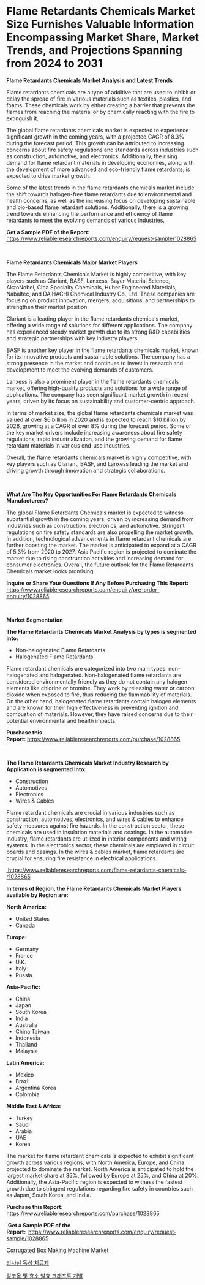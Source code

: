 <p><h1>Flame Retardants Chemicals Market Size Furnishes Valuable Information Encompassing Market Share, Market Trends, and Projections Spanning from 2024 to 2031</h1></p><p><strong>Flame Retardants Chemicals Market Analysis and Latest Trends</strong></p>
<p><p>Flame retardants chemicals are a type of additive that are used to inhibit or delay the spread of fire in various materials such as textiles, plastics, and foams. These chemicals work by either creating a barrier that prevents the flames from reaching the material or by chemically reacting with the fire to extinguish it.</p><p>The global flame retardants chemicals market is expected to experience significant growth in the coming years, with a projected CAGR of 8.3% during the forecast period. This growth can be attributed to increasing concerns about fire safety regulations and standards across industries such as construction, automotive, and electronics. Additionally, the rising demand for flame retardant materials in developing economies, along with the development of more advanced and eco-friendly flame retardants, is expected to drive market growth.</p><p>Some of the latest trends in the flame retardants chemicals market include the shift towards halogen-free flame retardants due to environmental and health concerns, as well as the increasing focus on developing sustainable and bio-based flame retardant solutions. Additionally, there is a growing trend towards enhancing the performance and efficiency of flame retardants to meet the evolving demands of various industries.</p></p>
<p><strong>Get a Sample PDF of the Report:&nbsp;</strong> <a href="https://www.reliableresearchreports.com/enquiry/request-sample/1028865">https://www.reliableresearchreports.com/enquiry/request-sample/1028865</a></p>
<p>&nbsp;</p>
<p><strong>Flame Retardants Chemicals Major Market Players</strong></p>
<p><p>The Flame Retardants Chemicals Market is highly competitive, with key players such as Clariant, BASF, Lanxess, Bayer Material Science, AkzoNobel, Ciba Specialty Chemicals, Huber Engineered Materials, Nabaltec, and DAIHACHI Chemical Industry Co., Ltd. These companies are focusing on product innovation, mergers, acquisitions, and partnerships to strengthen their market position.</p><p>Clariant is a leading player in the flame retardants chemicals market, offering a wide range of solutions for different applications. The company has experienced steady market growth due to its strong R&D capabilities and strategic partnerships with key industry players.</p><p>BASF is another key player in the flame retardants chemicals market, known for its innovative products and sustainable solutions. The company has a strong presence in the market and continues to invest in research and development to meet the evolving demands of customers.</p><p>Lanxess is also a prominent player in the flame retardants chemicals market, offering high-quality products and solutions for a wide range of applications. The company has seen significant market growth in recent years, driven by its focus on sustainability and customer-centric approach.</p><p>In terms of market size, the global flame retardants chemicals market was valued at over $6 billion in 2020 and is expected to reach $10 billion by 2026, growing at a CAGR of over 8% during the forecast period. Some of the key market drivers include increasing awareness about fire safety regulations, rapid industrialization, and the growing demand for flame retardant materials in various end-use industries.</p><p>Overall, the flame retardants chemicals market is highly competitive, with key players such as Clariant, BASF, and Lanxess leading the market and driving growth through innovation and strategic collaborations.</p></p>
<p>&nbsp;</p>
<p><strong>What Are The Key Opportunities For Flame Retardants Chemicals Manufacturers?</strong></p>
<p><p>The global Flame Retardants Chemicals market is expected to witness substantial growth in the coming years, driven by increasing demand from industries such as construction, electronics, and automotive. Stringent regulations on fire safety standards are also propelling the market growth. In addition, technological advancements in flame retardant chemicals are further boosting the market. The market is anticipated to expand at a CAGR of 5.3% from 2020 to 2027. Asia Pacific region is projected to dominate the market due to rising construction activities and increasing demand for consumer electronics. Overall, the future outlook for the Flame Retardants Chemicals market looks promising.</p></p>
<p><strong>Inquire or Share Your Questions If Any Before Purchasing This Report:</strong> <a href="https://www.reliableresearchreports.com/enquiry/pre-order-enquiry/1028865">https://www.reliableresearchreports.com/enquiry/pre-order-enquiry/1028865</a></p>
<p>&nbsp;</p>
<p><strong>Market Segmentation</strong></p>
<p><strong>The Flame Retardants Chemicals Market Analysis by types is segmented into:</strong></p>
<p><ul><li>Non-halogenated Flame Retardants</li><li>Halogenated Flame Retardants</li></ul></p>
<p><p>Flame retardant chemicals are categorized into two main types: non-halogenated and halogenated. Non-halogenated flame retardants are considered environmentally friendly as they do not contain any halogen elements like chlorine or bromine. They work by releasing water or carbon dioxide when exposed to fire, thus reducing the flammability of materials. On the other hand, halogenated flame retardants contain halogen elements and are known for their high effectiveness in preventing ignition and combustion of materials. However, they have raised concerns due to their potential environmental and health impacts.</p></p>
<p><strong>Purchase this Report:&nbsp;</strong><a href="https://www.reliableresearchreports.com/purchase/1028865">https://www.reliableresearchreports.com/purchase/1028865</a></p>
<p>&nbsp;</p>
<p><strong>The Flame Retardants Chemicals Market Industry Research by Application is segmented into:</strong></p>
<p><ul><li>Construction</li><li>Automotives</li><li>Electronics</li><li>Wires & Cables</li></ul></p>
<p><p>Flame retardant chemicals are crucial in various industries such as construction, automotives, electronics, and wires & cables to enhance safety measures against fire hazards. In the construction sector, these chemicals are used in insulation materials and coatings. In the automotive industry, flame retardants are utilized in interior components and wiring systems. In the electronics sector, these chemicals are employed in circuit boards and casings. In the wires & cables market, flame retardants are crucial for ensuring fire resistance in electrical applications.</p></p>
<p><a href="https://www.reliableresearchreports.com/flame-retardants-chemicals-r1028865">&nbsp;https://www.reliableresearchreports.com/flame-retardants-chemicals-r1028865</a></p>
<p><strong>In terms of Region, the Flame Retardants Chemicals Market Players available by Region are:</strong></p>
<p>
    <p> <strong> North America: </strong>
        <ul>
            <li>United States</li>
            <li>Canada</li>
        </ul>
        </p> 
    <p> <strong> Europe: </strong>
        <ul>
            <li>Germany</li>
            <li>France</li>
            <li>U.K.</li>
            <li>Italy</li>
            <li>Russia</li>
        </ul>
        </p> 
    <p> <strong> Asia-Pacific: </strong>
        <ul>
            <li>China</li>
            <li>Japan</li>
            <li>South Korea</li>
            <li>India</li>
            <li>Australia</li>
            <li>China Taiwan</li>
            <li>Indonesia</li>
            <li>Thailand</li>
            <li>Malaysia</li>
        </ul>
        </p> 
    <p> <strong> Latin America: </strong>
        <ul>
            <li>Mexico</li>
            <li>Brazil</li>
            <li>Argentina Korea</li>
            <li>Colombia</li>
        </ul>
        </p> 
    <p> <strong> Middle East & Africa: </strong>
        <ul>
            <li>Turkey</li>
            <li>Saudi</li>
            <li>Arabia</li>
            <li>UAE</li>
            <li>Korea</li>
        </ul>
    </p>
    </p>
<p><p>The market for flame retardant chemicals is expected to exhibit significant growth across various regions, with North America, Europe, and China projected to dominate the market. North America is anticipated to hold the largest market share at 35%, followed by Europe at 25%, and China at 20%. Additionally, the Asia-Pacific region is expected to witness the fastest growth due to stringent regulations regarding fire safety in countries such as Japan, South Korea, and India.</p></p>
<p><strong>Purchase this Report: </strong><a href="https://www.reliableresearchreports.com/purchase/1028865">https://www.reliableresearchreports.com/purchase/1028865</a></p>
<p>&nbsp;<strong>Get a Sample PDF of the Report:&nbsp;&nbsp;</strong><a href="https://www.reliableresearchreports.com/enquiry/request-sample/1028865">https://www.reliableresearchreports.com/enquiry/request-sample/1028865</a></p>
<p><strong></strong></p>
<p><p><a href="https://view.publitas.com/reportprime-1/corrugated-box-making-machine-market-report-reveals-the-latest-trends-and-growth-opportunities-of-this-market/">Corrugated Box Making Machine Market</a></p><p><a href="https://medium.com/@diannaflatley/%EB%B0%A9%EC%82%AC%EB%8A%A5-%EB%8F%85%EC%84%B1-%EC%B9%98%EB%A3%8C-%EC%8B%9C%EC%9E%A5-%EC%84%B1%EA%B3%B5%EC%A0%81%EC%9D%B8-%EB%B9%84%EC%A6%88%EB%8B%88%EC%8A%A4-%EC%A0%84%EB%9E%B5%EC%9D%98-%EC%97%B4%EC%87%A0-2031%EB%85%84%EA%B9%8C%EC%A7%80-%EC%98%88%EC%83%81%EB%90%9C-%EA%B2%83-f7730aa7aa6e">방사선 독성 치료제</a></p><p><a href="https://medium.com/@clairhane1954/2024%EB%85%84%EB%B6%80%ED%84%B0-2031%EB%85%84%EA%B9%8C%EC%A7%80-%EC%95%8C%EC%BD%94%EC%98%AC-%EB%B0%8F-%ED%9A%A8%EC%86%8C-%EB%B0%9C%ED%9A%A8-%EA%B3%B5%EC%98%88-%EC%8B%9C%EC%9E%A5-%EB%B6%84%EC%84%9D-%EB%B0%8F-%ED%81%AC%EA%B8%B0-%EC%98%88%EC%B8%A1-cc89b9243e1f">알코올 및 효소 발효 크래프트 개발</a></p></p>